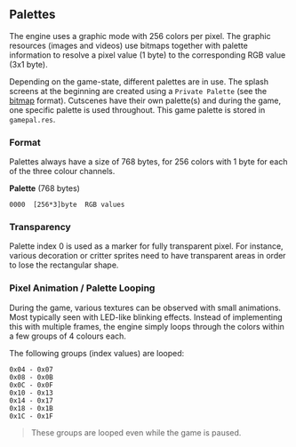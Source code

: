 ## Palettes

The engine uses a graphic mode with 256 colors per pixel. The graphic resources (images and videos) use bitmaps together
with palette information to resolve a pixel value (1 byte) to the corresponding RGB value (3x1 byte).

Depending on the game-state, different palettes are in use. The splash screens at the beginning are created using a
```Private Palette``` (see the [bitmap](Bitmaps.md) format). Cutscenes have their own palette(s) and during the game,
one specific palette is used throughout. This game palette is stored in ```gamepal.res```.

### Format

Palettes always have a size of 768 bytes, for 256 colors with 1 byte for each of the three colour channels.

**Palette** (768 bytes)

    0000  [256*3]byte  RGB values

### Transparency

Palette index 0 is used as a marker for fully transparent pixel. For instance, various decoration or critter sprites need
to have transparent areas in order to lose the rectangular shape.

### Pixel Animation / Palette Looping

During the game, various textures can be observed with small animations. Most typically seen with LED-like blinking effects.
Instead of implementing this with multiple frames, the engine simply loops through the colors within a few groups of 4 colours each.

The following groups (index values) are looped:

    0x04 - 0x07
    0x08 - 0x0B
    0x0C - 0x0F
    0x10 - 0x13
    0x14 - 0x17
    0x18 - 0x1B
    0x1C - 0x1F

> These groups are looped even while the game is paused.
